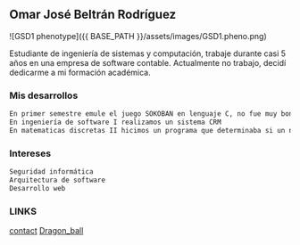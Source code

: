 ## Omar José Beltrán Rodríguez
![GSD1 phenotype]({{ BASE_PATH }}/assets/images/GSD1.pheno.png)

Estudiante de ingeniería de sistemas y computación, trabaje durante casi 5 años en una empresa de software contable.
Actualmente no trabajo, decidí dedicarme a mi formación académica.

### Mis desarrollos

```markdown
En primer semestre emule el juego SOKOBAN en lenguaje C, no fue muy bonito pero era entretenido  :P
En ingeniería de software I realizamos un sistema CRM
En matematicas discretas II hicimos un programa que determinaba si un número era primo o no, empleando el Test de Fermat
```
### Intereses

```markdown
Seguridad informática
Arquitectura de software
Desarrollo web
```


### LINKS

[contact](ojbeltranr@unal.edu.co)
[Dragon_ball](http://dbsuperlatino.net/dragon-ball-super?page=12)


